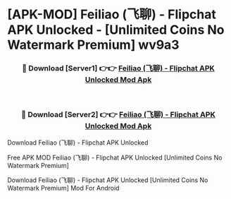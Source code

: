 # [APK-MOD] Feiliao (飞聊) - Flipchat APK Unlocked - [Unlimited Coins No Watermark Premium] wv9a3



<div align="center">
<h3>🔴 Download [Server1] 👉👉 <a href="https://momento.my/?title=Feiliao_(飞聊)_-_Flipchat_APK_Unlocked">Feiliao (飞聊) - Flipchat APK Unlocked Mod Apk</a></h3><br>

<h3>🔴 Download [Server2] 👉👉 <a href="https://momento.my/?title=Feiliao_(飞聊)_-_Flipchat_APK_Unlocked">Feiliao (飞聊) - Flipchat APK Unlocked Mod Apk</a></h3>
</div>



Download Feiliao (飞聊) - Flipchat APK Unlocked 

Free APK MOD Feiliao (飞聊) - Flipchat APK Unlocked [Unlimited Coins No Watermark Premium]

Download Feiliao (飞聊) - Flipchat APK Unlocked [Unlimited Coins No Watermark Premium] Mod For Android
